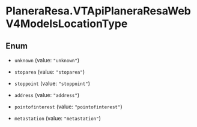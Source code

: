 # PlaneraResa.VTApiPlaneraResaWebV4ModelsLocationType

## Enum


* `unknown` (value: `"unknown"`)

* `stoparea` (value: `"stoparea"`)

* `stoppoint` (value: `"stoppoint"`)

* `address` (value: `"address"`)

* `pointofinterest` (value: `"pointofinterest"`)

* `metastation` (value: `"metastation"`)


